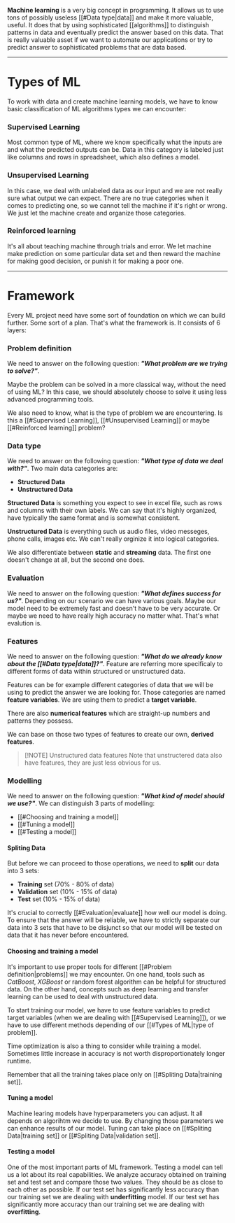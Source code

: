 **Machine learning** is a very big concept in programming. It allows us to use tons of possibly useless [[#Data type|data]] and make it more valuable, useful. It does that by using sophisticated [[algorithms]] to distinguish patterns in data and eventually predict the answer based on this data. That is really valuable asset if we want to automate our applications or try to predict answer to sophisticated problems that are data based.

-------------------------------------------------------
# Types of ML
To work with data and create machine learning models, we have to know basic classification of ML algorithms types we can encounter:

###  Supervised Learning 
Most common type of ML, where we know specifically what the inputs are and what the predicted outputs can be. Data in this category is labeled just like columns and rows in spreadsheet, which also defines a model.

### Unsupervised Learning
In this case, we deal with unlabeled data as our input and we are not really sure what output we can expect. There are no true categories when it comes to predicting one, so we cannot tell the machine if it's right or wrong. We just let the machine create and organize those categories.

### Reinforced learning
It's all about teaching machine through trials and error. We let machine make prediction on some particular data set and then reward the machine for making good decision, or punish it for making a poor one.

-------------------------------------------------------

# Framework
Every ML project need have some sort of foundation on which we can build further. Some sort of a plan. That's what the framework is. It consists of 6 layers:


### Problem definition
We need to answer on the following question: ***"What problem are we trying to solve?"***.

Maybe the problem can be solved in a more classical way, without the need of using ML? In this case, we should absolutely choose to solve it using less advanced programming tools.

We also need to know, what is the type of problem we are encountering. Is this a [[#Supervised Learning]], [[#Unsupervised Learning]] or maybe [[#Reinforced learning]] problem?


### Data type
We need to answer on the following question: ***"What type of data we deal with?"***. Two main data categories are:

- **Structured Data**
- **Unstructured Data**

**Structured Data** is something you expect to see in excel file, such as rows and columns with their own labels. We can say that it's highly organized, have typically the same format and is somewhat consistent.

**Unstructured Data** is everything such us audio files, video messeges, phone calls, images etc. We can't really orginize it into logical categories.

We also differentiate between **static** and **streaming** data. The first one doesn't change at all, but the second one does.


### Evaluation
We need to answer on the following question: ***"What defines success for us?"***. Depending on our scenario we can have various goals. Maybe our model need to be extremely fast and doesn't have to be very accurate. Or maybe we need to have really high accuracy no matter what. That's what evalution is.


### Features
We need to answer on the following question: ***"What do we already know about the [[#Data type|data]]?"***. Feature are referring more specificaly to different forms of data within structured or unstructured data.

Features can be for example different categories of data that we will be using to predict the answer we are looking for. Those categories are named **feature variables**. We are using them to predict a **target variable**.

There are also **numerical features** which are straight-up numbers and patterns they possess.

We can base on those two types of features to create our own, **derived features**.

> [!NOTE] Unstructured data features
> Note that unstructered data also have features, they are just less obvious for us.


### Modelling
We need to answer on the following question: ***"What kind of model should we use?"***.  We can distinguish 3 parts of modelling:

- [[#Choosing and training a model]]
- [[#Tuning a model]]
- [[#Testing a model]]

#### Spliting Data
But before we can proceed to those operations, we need to **split** our data into 3 sets: 

- **Training** set (70% - 80% of data)
- **Validation** set (10% - 15% of data)
- **Test** set (10% - 15% of data)

It's crucial to correctly [[#Evaluation|evaluate]] how well our model is doing. To ensure that the answer will be reliable, we have to strictly separate our data into 3 sets that have to be disjunct so that our model will be tested on data that it has never before encountered.

#### Choosing and training a model
It's important to use proper tools for different [[#Problem definition|problems]] we may encounter. On one hand, tools such as *CatBoost*, *XGBoost* or random forest algorithm can be helpful for structured data. On the other hand, concepts such as deep learning and transfer learning can be used to deal with unstructured data.

To start training our model, we have to use feature variables to predict target variables (when we are dealing with [[#Supervised Learning]]), or we have to use different methods depending of our [[#Types of ML|type of problem]].

Time optimization is also a thing to consider while training a model. Sometimes little increase in accuracy is not worth disproportionately longer runtime.

Remember that all the training takes place only on [[#Spliting Data|training set]].

#### Tuning a model
Machine learing models have hyperparameters you can adjust. It all depends on algorihtm we decide to use. By changing those parameters we can enhance results of our model. Tuning can take place on [[#Spliting Data|training set]] or [[#Spliting Data|validation set]].

#### Testing a model
One of the most important parts of ML framework. Testing a model can tell us a lot about its real capabilities. We analyze accuracy obtained on training set and test set and compare those two values. They should be as close to each other as possible. If our test set has significantly less accuracy than our training set we are dealing with **underfitting** model. If our test set has significantly more accuracy than our training set we are dealing with **overfitting**. 